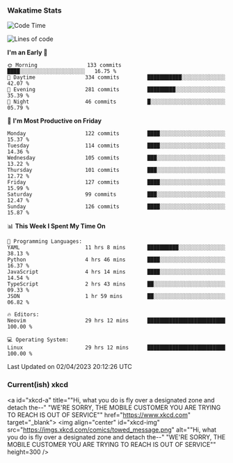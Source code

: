 ### Wakatime Stats
<!--START_SECTION:waka-->
![Code Time](http://img.shields.io/badge/Code%20Time-1%2C557%20hrs%2029%20mins-blue)

![Lines of code](https://img.shields.io/badge/From%20Hello%20World%20I%27ve%20Written-526.0%20thousand%20lines%20of%20code-blue)

**I'm an Early 🐤** 

```text
🌞 Morning                133 commits         ████░░░░░░░░░░░░░░░░░░░░░   16.75 % 
🌆 Daytime                334 commits         ███████████░░░░░░░░░░░░░░   42.07 % 
🌃 Evening                281 commits         █████████░░░░░░░░░░░░░░░░   35.39 % 
🌙 Night                  46 commits          █░░░░░░░░░░░░░░░░░░░░░░░░   05.79 % 
```
📅 **I'm Most Productive on Friday** 

```text
Monday                   122 commits         ████░░░░░░░░░░░░░░░░░░░░░   15.37 % 
Tuesday                  114 commits         ████░░░░░░░░░░░░░░░░░░░░░   14.36 % 
Wednesday                105 commits         ███░░░░░░░░░░░░░░░░░░░░░░   13.22 % 
Thursday                 101 commits         ███░░░░░░░░░░░░░░░░░░░░░░   12.72 % 
Friday                   127 commits         ████░░░░░░░░░░░░░░░░░░░░░   15.99 % 
Saturday                 99 commits          ███░░░░░░░░░░░░░░░░░░░░░░   12.47 % 
Sunday                   126 commits         ████░░░░░░░░░░░░░░░░░░░░░   15.87 % 
```


📊 **This Week I Spent My Time On** 

```text
💬 Programming Languages: 
YAML                     11 hrs 8 mins       ██████████░░░░░░░░░░░░░░░   38.13 % 
Python                   4 hrs 46 mins       ████░░░░░░░░░░░░░░░░░░░░░   16.37 % 
JavaScript               4 hrs 14 mins       ████░░░░░░░░░░░░░░░░░░░░░   14.54 % 
TypeScript               2 hrs 43 mins       ██░░░░░░░░░░░░░░░░░░░░░░░   09.33 % 
JSON                     1 hr 59 mins        ██░░░░░░░░░░░░░░░░░░░░░░░   06.82 % 

🔥 Editors: 
Neovim                   29 hrs 12 mins      █████████████████████████   100.00 % 

💻 Operating System: 
Linux                    29 hrs 12 mins      █████████████████████████   100.00 % 
```


 Last Updated on 02/04/2023 20:12:26 UTC
<!--END_SECTION:waka-->

### Current(ish) xkcd
<a id="xkcd-a" title=""Hi, what you do is fly over a designated zone and detach the--" "WE'RE SORRY, THE MOBILE CUSTOMER YOU ARE TRYING TO REACH IS OUT OF SERVICE"" href="https://www.xkcd.com" target="_blank">
        <img align="center" id="xkcd-img" src="https://imgs.xkcd.com/comics/towed_message.png" alt=""Hi, what you do is fly over a designated zone and detach the--" "WE'RE SORRY, THE MOBILE CUSTOMER YOU ARE TRYING TO REACH IS OUT OF SERVICE"" height=300 />
</a>

